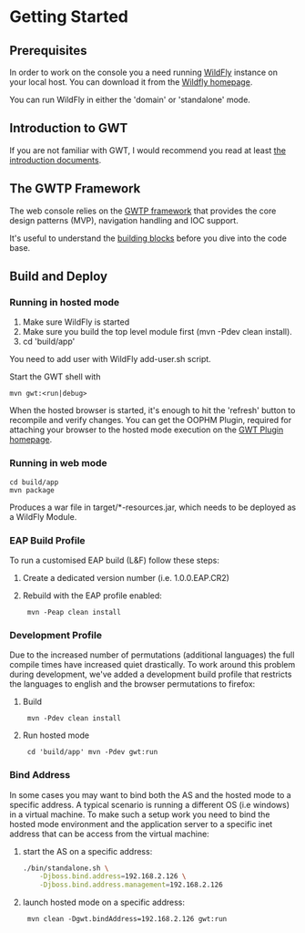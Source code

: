# Getting Started 

## Prerequisites

In order to work on the console you a need running [WildFly][1] instance on your local host. You can download it from the [Wildfly homepage][2].

You can run WildFly in either the 'domain' or 'standalone' mode.

## Introduction to GWT

If you are not familiar with GWT, I would recommend you read at least [the introduction documents][3].

## The GWTP Framework

The web console relies on the [GWTP framework][4] that provides the core design patterns (MVP), navigation handling and IOC support.

It's useful to understand the [building blocks][5] before you dive into the code base.

## Build and Deploy

### Running in hosted mode

1. Make sure WildFly is started
1. Make sure you build the top level module first (mvn -Pdev clean install).
1. cd 'build/app'

You need to add user with WildFly add-user.sh script.

Start the GWT shell with

    mvn gwt:<run|debug>

When the hosted browser is started, it's enough to hit the 'refresh' button to recompile and verify changes. You can get the OOPHM Plugin, required for attaching your browser to the hosted mode execution on the [GWT Plugin homepage][6].

### Running in web mode

    cd build/app
    mvn package

Produces a war file in target/*-resources.jar, which needs to be deployed as a WildFly Module.

### EAP Build Profile

To run a customised EAP build (L&amp;F) follow these steps:

1. Create a dedicated version number (i.e. 1.0.0.EAP.CR2) 
1. Rebuild with the EAP profile enabled:

        mvn -Peap clean install

### Development Profile

Due to the increased number of permutations (additional languages) the full compile times have increased quiet drastically. To work around this problem during development, we've added a development build profile that restricts the languages to english and the browser permutations to firefox:

1. Build

        mvn -Pdev clean install

1. Run hosted mode

        cd 'build/app' mvn -Pdev gwt:run

### Bind Address

In some cases you may want to bind both the AS and the hosted mode to a specific address. A typical scenario is running a different OS (i.e windows) in a virtual machine. To make such a setup work you need to bind the hosted mode environment and the application server to a specific inet address that can be access from the virtual machine:

1. start the AS on a specific address:

    ```sh
    ./bin/standalone.sh \
        -Djboss.bind.address=192.168.2.126 \
        -Djboss.bind.address.management=192.168.2.126
    
    ```

1. launch hosted mode on a specific address:

        mvn clean -Dgwt.bindAddress=192.168.2.126 gwt:run

[1]: http://www.wildfly.org/
[2]: http://www.wildfly.org/download/
[3]: http://www.gwtproject.org/gettingstarted.html
[4]: https://github.com/arcbees/gwtp/
[5]: https://github.com/arcbees/gwtp/wiki
[6]: http://gwt.google.com/samples/MissingPlugin/MissingPlugin.html
